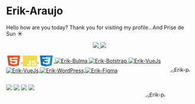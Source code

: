 # Erik-Araujo
Hello how are you today? Thank you for visiting my profile...And Prise de Sun ☀️
<div align="center">
  <a href="https://github.com/PriseTheSun">
  <img height="180em" src="https://github-readme-stats.vercel.app/api?username=PriseTheSun&show_icons=true&theme=codeSTACKr&include_all_commits=true&count_private=true"/>
  <img height="180em" src="https://github-readme-stats.vercel.app/api/top-langs/?username=PriseTheSun&layout=compact&langs_count=7&theme=codeSTACKr"/>
</div>
  
  
<div style="display: inline_block"><br>
  <img align="center" alt="Erik-HTML" height="30" width="40" src="https://raw.githubusercontent.com/devicons/devicon/master/icons/html5/html5-original.svg">
  <img align="center" alt="Erik-Js" height="30" width="40" src="https://raw.githubusercontent.com/devicons/devicon/master/icons/javascript/javascript-plain.svg">
  <img align="center" alt="Erik-CSS" height="30" width="40" src="https://raw.githubusercontent.com/devicons/devicon/master/icons/css3/css3-original.svg">
  <img align="center" alt="Erik-Bulma" height="30" width="40" src="https://cdn.jsdelivr.net/gh/devicons/devicon/icons/bulma/bulma-plain.svg">
  <img align="center" alt="Erik-Botstrap" height="30" width="40" src="https://cdn.jsdelivr.net/gh/devicons/devicon/icons/bootstrap/bootstrap-original.svg">
  <img align="center" alt="Erik-VueJs" height="30" width="40" src="https://cdn.jsdelivr.net/gh/devicons/devicon/icons/vuejs/vuejs-original.svg">
  <img align="center" alt="Erik-VueJs" height="30" width="40" src="https://cdn.jsdelivr.net/gh/devicons/devicon/icons/vuetify/vuetify-original.svg">
  <img align="center" alt="Erik-WordPress" height="30" width="40" src="https://cdn.jsdelivr.net/gh/devicons/devicon/icons/wordpress/wordpress-plain.svg">
  <img align="center" alt="Erik-Figma" height="30" width="40" src="https://cdn.jsdelivr.net/gh/devicons/devicon/icons/figma/figma-original.svg">
  <img align="right" alt="Erik-pic" height="150" style="border-radius:50px;" src="https://giffiles.alphacoders.com/146/14693.gif?width=676&height=676">
</div>
    
  
 
          
  ##
  
<div>
  <a href="https://www.linkedin.com/in/araujoerik/" target="_blank"><img src="https://img.shields.io/badge/-LinkedIn-%230077B5?style=for-the-badge&logo=linkedin&logoColor=white" target="_blank"></a>
  <a href = "mailto:erik.doctype@gmail.com"><img src="https://img.shields.io/badge/-Gmail-%23333?style=for-the-badge&logo=gmail&logoColor=white" target="_blank"></a>
  <a href="https://t.me/SoliExodia" target="_blank"><img src="https://img.shields.io/badge/Telegram-2CA5E0?style=for-the-badge&logo=telegram&logoColor=white"></a>
  <a href="https://www.instagram.com/erik.h.araujo/" target="_blank"><img src="https://img.shields.io/badge/-Instagram-%23E4405F?style=for-the-badge&logo=instagram&logoColor=white" target="_blank"></a>
</div>
  
 <img align="right" alt="Erik-pic" height="150" style="border-radius:50px;" src="https://giffiles.alphacoders.com/146/14693.gif?width=676&height=676">
